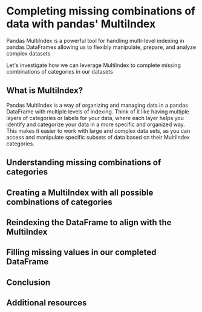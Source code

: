 # Completing missing combinations of data with pandas' MultiIndex

Pandas MultiIndex is a powerful tool for handling multi-level indexing in pandas DataFrames allowing us to flexibly manipulate, prepare, and analyze complex datasets

Let's investigate how we can leverage MultiIndex to complete missing combinations of categories in our datasets 

## What is MultiIndex?

Pandas MultiIndex is a way of organizing and managing data in a pandas DataFrame with multiple levels of indexing. Think of it like having multiple layers of categories or labels for your data, where each layer helps you identify and categorize your data in a more specific and organized way. This makes it easier to work with large and complex data sets, as you can access and manipulate specific subsets of data based on their MultiIndex categories.

## Understanding missing combinations of categories
## Creating a MultiIndex with all possible combinations of categories
## Reindexing the DataFrame to align with the MultiIndex
## Filling missing values in our completed DataFrame
## Conclusion
## Additional resources